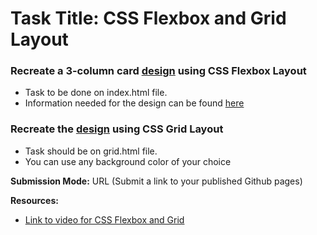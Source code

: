 # Task Title: CSS Flexbox and Grid Layout

### Recreate a 3-column card [design](https://www.waiting.zuriboard.com/dashboard/task/71) using CSS Flexbox Layout

* Task to be done on index.html file.
* Information needed for the design can be found [here](https://www.waiting.zuriboard.com/dashboard/task/71)

### Recreate the [design](https://www.waiting.zuriboard.com/dashboard/task/71) using CSS Grid Layout

* Task should be on grid.html file.
* You can use any background color of your choice

**Submission Mode:** URL (Submit a link to your published Github pages)

**Resources:**

* [Link to video for CSS Flexbox and Grid](https://www.waiting.zuriboard.com/dashboard/task/71)
